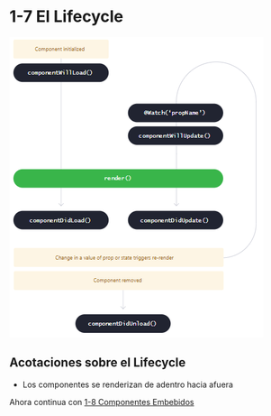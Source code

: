 # 1-7 El Lifecycle

![bg fit](./01-primeros-pasos__lifecycle.png)

## Acotaciones sobre el Lifecycle

- Los componentes se renderizan de adentro hacia afuera

Ahora continua con [1-8 Componentes Embebidos](1-8-componentes-embebidos.md)
